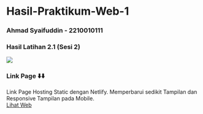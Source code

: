 # Hasil-Praktikum-Web-1
### Ahmad Syaifuddin - 2210010111

### Hasil Latihan 2.1 (Sesi 2)
<img src="https://github.com/ahmadsyaifuddin-99/Hasil-Praktikum-Web-1/assets/77381720/9b3ecda6-9a50-4e01-9b43-eb03c7494a03">

### Link Page ⬇️⬇️
Link Page Hosting Static dengan Netlify. Memperbarui sedikit Tampilan dan Responsive Tampilan pada Mobile.
<br>
<a href="https://ahmads-profile.netlify.app/">Lihat Web</a>

